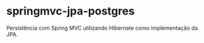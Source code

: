 # springmvc-jpa-postgres
Persistência com Spring MVC utilizando Hibernate como implementação da JPA.
